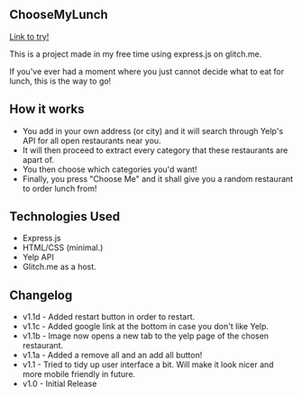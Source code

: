 ## ChooseMyLunch

[Link to try!](http://www.mylunch.glitch.me "Choose my lunch!")

This is a project made in my free time using express.js on glitch.me. 

If you've ever had a moment where you just cannot decide what to eat for lunch, this is the way to go! 

How it works
---
- You add in your own address (or city) and it will search through Yelp's API for all open restaurants near you.
- It will then proceed to extract every category that these restaurants are apart of. 
- You then choose which categories you'd want!
- Finally, you press "Choose Me" and it shall give you a random restaurant to order lunch from!


Technologies Used
---
- Express.js
- HTML/CSS (minimal.)
- Yelp API
- Glitch.me as a host.


Changelog
---

- v1.1d - Added restart button in order to restart. 
- v1.1c - Added google link at the bottom in case you don't like Yelp. 
- v1.1b - Image now opens a new tab to the yelp page of the chosen restaurant. 
- v1.1a - Added a remove all and an add all button! 
- v1.1 - Tried to tidy up user interface a bit. Will make it look nicer and more mobile friendly in future.
- v1.0 - Initial Release
